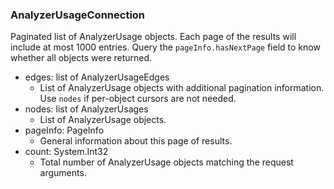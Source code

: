 ### AnalyzerUsageConnection
Paginated list of AnalyzerUsage objects. Each page of the results will include at most 1000 entries. Query the `pageInfo.hasNextPage` field to know whether all objects were returned.

- edges: list of AnalyzerUsageEdges
  - List of AnalyzerUsage objects with additional pagination information. Use `nodes` if per-object cursors are not needed.
- nodes: list of AnalyzerUsages
  - List of AnalyzerUsage objects.
- pageInfo: PageInfo
  - General information about this page of results.
- count: System.Int32
  - Total number of AnalyzerUsage objects matching the request arguments.
